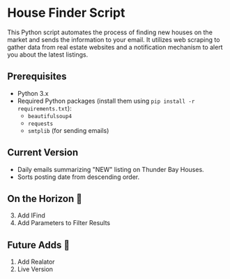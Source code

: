 # House Finder Script

This Python script automates the process of finding new houses on the market and sends the information to your email. It utilizes web scraping to gather data from real estate websites and a notification mechanism to alert you about the latest listings.

## Prerequisites

- Python 3.x
- Required Python packages (install them using `pip install -r requirements.txt`):
  - `beautifulsoup4`
  - `requests`
  - `smtplib` (for sending emails)
 
## Current Version
- Daily emails summarizing "NEW" listing on Thunder Bay Houses.
- Sorts posting date from descending order.

## On the Horizon 🌅
3. Add IFind
2. Add Parameters to Filter Results


## Future Adds 🤖
1. Add Realator
2. Live Version
